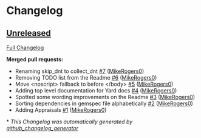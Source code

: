 # Changelog

## [Unreleased](https://github.com/simpleanalytics/rubyonrails-plugin/tree/HEAD)

[Full Changelog](https://github.com/simpleanalytics/rubyonrails-plugin/compare/882f86b792e451024157ceddcea9b093b1d77093...HEAD)

**Merged pull requests:**

- Renaming skip\_dnt to collect\_dnt [\#7](https://github.com/simpleanalytics/rubyonrails-plugin/pull/7) ([MikeRogers0](https://github.com/MikeRogers0))
- Removing TODO list from the Readme [\#6](https://github.com/simpleanalytics/rubyonrails-plugin/pull/6) ([MikeRogers0](https://github.com/MikeRogers0))
- Move \<noscript\> fallback to before \</body\> [\#5](https://github.com/simpleanalytics/rubyonrails-plugin/pull/5) ([MikeRogers0](https://github.com/MikeRogers0))
- Adding top level documentation for Yard docs [\#4](https://github.com/simpleanalytics/rubyonrails-plugin/pull/4) ([MikeRogers0](https://github.com/MikeRogers0))
- Spotted some wording improvements on the Readme [\#3](https://github.com/simpleanalytics/rubyonrails-plugin/pull/3) ([MikeRogers0](https://github.com/MikeRogers0))
- Sorting dependencies in gemspec file alphabetically [\#2](https://github.com/simpleanalytics/rubyonrails-plugin/pull/2) ([MikeRogers0](https://github.com/MikeRogers0))
- Adding Appraisals [\#1](https://github.com/simpleanalytics/rubyonrails-plugin/pull/1) ([MikeRogers0](https://github.com/MikeRogers0))



\* *This Changelog was automatically generated by [github_changelog_generator](https://github.com/github-changelog-generator/github-changelog-generator)*
